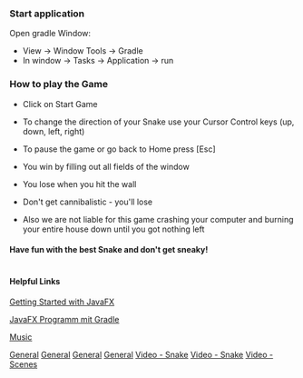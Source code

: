 ### Start application
Open gradle Window:
- View -> Window Tools -> Gradle
- In window -> Tasks -> Application -> run


### How to play the Game
- Click on Start Game


- To change the direction of  your Snake use your Cursor Control keys (up, down, left, right)


- To pause the game or go back to Home press [Esc]


- You win by filling out all fields of the window


- You lose when you hit the wall


- Don't get cannibalistic - you'll lose


- Also we are not liable for this game crashing your computer and burning your entire house down until you got nothing left



#### Have fun with the best Snake and don't get sneaky!
#


#### Helpful Links
[Getting Started with JavaFX](https://openjfx.io/openjfx-docs/#gradle)

[JavaFX Programm mit Gradle](https://kofler.info/javafx-programm-mit-gradle/)

[Music](https://www.bensound.com/)

[General](https://stackoverflow.com/)
[General](https://www.geeksforgeeks.org/)
[General](https://www.javatpoint.com/)
[General](https://docs.oracle.com/)
[Video - Snake](https://www.youtube.com/watch?v=H9WjCyPFOug)
[Video - Snake](https://www.youtube.com/watch?v=VmChebZcb2U&t=1202s)
[Video - Scenes](https://www.youtube.com/watch?v=7LxWQIDOzyE)

